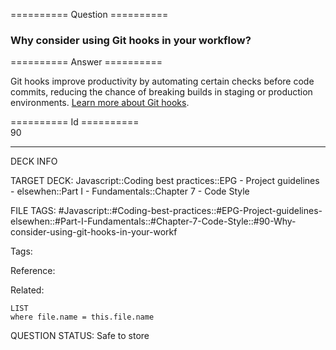========== Question ==========  

### Why consider using Git hooks in your workflow?  

========== Answer ==========  

Git hooks improve productivity by automating certain checks before code commits, reducing the chance of breaking builds in staging or production environments. [Learn more about Git hooks](http://githooks.com/).

========== Id ==========  
90

---

DECK INFO

TARGET DECK: Javascript::Coding best practices::EPG - Project guidelines - elsewhen::Part I - Fundamentals::Chapter 7 - Code Style

FILE TAGS: #Javascript::#Coding-best-practices::#EPG-Project-guidelines-elsewhen::#Part-I-Fundamentals::#Chapter-7-Code-Style::#90-Why-consider-using-git-hooks-in-your-workf

Tags:

Reference:

Related:

```dataview
LIST
where file.name = this.file.name
```

QUESTION STATUS: Safe to store
